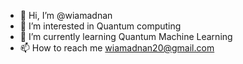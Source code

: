 - 👋 Hi, I’m @wiamadnan
- 👀 I’m interested in Quantum computing
- 🌱 I’m currently learning Quantum Machine Learning 
- 📫 How to reach me wiamadnan20@gmail.com

<!---
wiamadnan/wiamadnan is a ✨ special ✨ repository because its `README.md` (this file) appears on your GitHub profile.
You can click the Preview link to take a look at your changes.
--->

